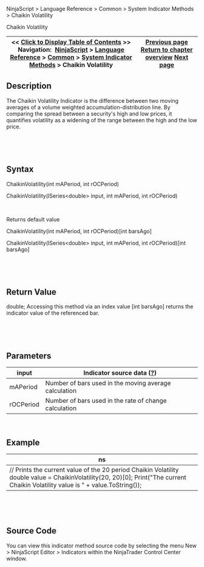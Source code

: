 ﻿


NinjaScript \> Language Reference \> Common \> System Indicator Methods \> Chaikin Volatility






















Chaikin Volatility







| \<\< [Click to Display Table of Contents](chaikin_volatility.md) \>\> **Navigation:**     [NinjaScript](ninjascript.md) \> [Language Reference](language_reference_wip.md) \> [Common](common.md) \> [System Indicator Methods](indicators.md) \> Chaikin Volatility | [Previous page](chaikin_oscillator.md) [Return to chapter overview](indicators.md) [Next page](chande_momentum_oscillator_cmo.md) |
| --- | --- |











## Description


The Chaikin Volatility Indicator is the difference between two moving averages of a volume weighted accumulation\-distribution line. By comparing the spread between a security's high and low prices, it quantifies volatility as a widening of the range between the high and the low price.


 


 


## Syntax


ChaikinVolatility(int mAPeriod, int rOCPeriod)  

ChaikinVolatility(ISeries\<double\> input, int mAPeriod, int rOCPeriod)  

   

Returns default value  

ChaikinVolatility(int mAPeriod, int rOCPeriod)\[int barsAgo]  

ChaikinVolatility(ISeries\<double\> input, int mAPeriod, int rOCPeriod)\[int barsAgo]


 


 


## Return Value


double; Accessing this method via an index value \[int barsAgo] returns the indicator value of the referenced bar.


 


 


## Parameters




| input | Indicator source data ([?](valid_input_data_for_indicator.md)) |
| --- | --- |
| mAPeriod | Number of bars used in the moving average calculation |
| rOCPeriod | Number of bars used in the rate of change calculation |



 


## 


## Example




| ns |
| --- |
| // Prints the current value of the 20 period Chaikin Volatility double value \= ChaikinVolatility(20, 20)\[0]; Print("The current Chaikin Volatility value is " \+ value.ToString()); |



 


 


## Source Code


You can view this indicator method source code by selecting the menu New \> NinjaScript Editor \> Indicators within the NinjaTrader Control Center window.








